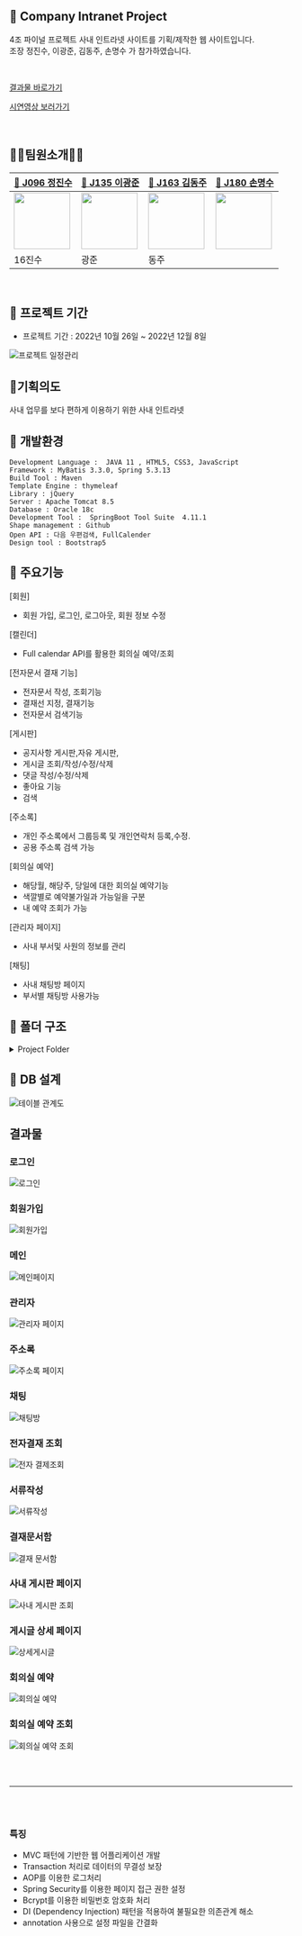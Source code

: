 ## 📌 Company Intranet Project
4조 파이널 프로젝트 사내 인트라넷 사이트를 기획/제작한 웹 사이트입니다.   
조장 정진수, 이광준,  김동주, 손명수 가 참가하였습니다.

<br>

[결과물 바로가기](#결과물)
<br>


<a href="https://www.youtube.com/watch?v=-0LDqazFLAE">시연영상 보러가기</a>

<br>


## 👩‍💻팀원소개👨‍💻

| [👩 J096 정진수](https://github.com/JINSU-JEONG1)                                                                                   | [💩 J135 이광준](https://github.com/juny0901)                                                                                   | [🐜 J163 김동주](https://github.com/juo0o)                                                                         | [🧑 J180 손명수]([https://github.com/saeeng](https://github.com/SonMyeongsu))                                                                                   |
| ----------------------------------------------------------------------------------------------------------------------------- | ------------------------------------------------------------------------------------------------------------------------------- | ----------------------------------------------------------------------------------------------------------------------------- | ----------------------------------------------------------------------------------------------------------------------------- |
| <img src="" width="100"/> | <img src="" width="100"/> | <img src="" width="100"/> | <img src="" width="100"/> |
| 16진수                                                                                                                    | 광준                                                                                                                       | 동주                                                                                                                   |                                                                                                                |



<br>

## 📌 프로젝트 기간
* 프로젝트 기간 : 2022년 10월 26일 ~  2022년 12월 8일

![프로젝트 일정관리](https://user-images.githubusercontent.com/104358180/207742966-070b88b6-fabb-416a-8474-60b38e060329.png)



## 📌기획의도
사내 업무를 보다 편하게 이용하기 위한 사내 인트라넷



## 📌 개발환경
    Development Language :  JAVA 11 , HTML5, CSS3, JavaScript
    Framework : MyBatis 3.3.0, Spring 5.3.13
    Build Tool : Maven 
    Template Engine : thymeleaf
    Library : jQuery
    Server : Apache Tomcat 8.5
    Database : Oracle 18c
    Development Tool :  SpringBoot Tool Suite  4.11.1
    Shape management : Github 
    Open API : 다음 우편검색, FullCalender
    Design tool : Bootstrap5
    
    
## 📌 주요기능
[회원]
- 회원 가입, 로그인, 로그아웃, 회원 정보 수정

[캘린더]
- Full calendar API를 활용한 회의실 예약/조회


[전자문서 결재 기능]
- 전자문서 작성, 조회기능
- 결재선 지정, 결재기능
- 전자문서 검색기능


[게시판]
- 공지사항 게시판,자유 게시판,
- 게시글 조회/작성/수정/삭제
- 댓글 작성/수정/삭제
- 좋아요 기능
- 검색


[주소록] 
- 개인 주소록에서 그룹등록 및 개인연락처 등록,수정.
- 공용 주소록 검색 가능


[회의실 예약]
- 해당월, 해당주, 당일에 대한 회의실 예약기능
- 색깔별로 예약불가일과 가능일을 구분
- 내 예약 조회가 가능


[관리자 페이지]

- 사내 부서및 사원의 정보를 관리


[채팅]
- 사내 채팅방 페이지
- 부서별 채팅방 사용가능




## 📌 폴더 구조

<details>
<summary>Project Folder</summary>
  <div markdown="1">
  
```
🗃 Project Folder  
📁src/main/java 
├── 📁config      
├── 📁address
│   ├── 📁controller
│   ├── 📁service
│   └── 📁vo
├── 📁admin
│   ├── 📁controller
│   ├── 📁service
│   └── 📁vo
├── 📁approval
│   ├── 📁controller
│   ├── 📁service
│   └── 📁vo
├── 📁board
│   ├── 📁controller
│   ├── 📁service
│   └── 📁vo
├── 📁chat
│   ├── 📁controller
│   ├── 📁service
│   └── 📁vo
├── 📁emp
│   ├── 📁controller
│   ├── 📁service
│   └── 📁vo
├── 📁main
│   ├── 📁controller
│   ├── 📁service
│   └── 📁vo
├── 📁reservation
│   ├── 📁controller
│   ├── 📁service
│   └── 📁vo
└──......

 
📁src/main/resources 
├── 📁mappers
│   ├── 📁address-mapper
│   ├── 📁admin-mapper
│   ├── 📁approval-mapper
│   ├── 📁board-mapper
│   ├── 📁chat-mapper
│   ├── 📁emp-mapper    
│   ├── 📁main-mapper  
│   └── 📁reservation-mapper
│      
├── 📁static
│   ├── 📁css
│   │    └──......  
│   ├── 📁imgs
│   │    └──......  
│   └── 📁js
│        └──...... 
│     
├── 📁template
│   ├── 📁fragment
│   ├── 📁layout
│   ├── 📁main  
│   └── 📁pages
│        ├── 📁address
│        ├── 📁admin
│        ├── 📁approval
│        ├── 📁board
│        ├── 📁chat
│        ├── 📁emp   
│        ├── 📁main 
│        └── 📁reservation
│     
└──......
```
</div>
</details>

## 📌 DB 설계

![테이블 관계도](https://user-images.githubusercontent.com/104358180/206993936-36e43b15-ba85-4c1d-88d5-917afd5912c6.PNG)


##  결과물 

### 로그인 


![로그인](https://user-images.githubusercontent.com/116548340/206611100-d1f6971a-80c1-4c00-966d-4bf5eb0a1ad6.png)

### 회원가입 
![회원가입](https://user-images.githubusercontent.com/104358180/206955610-60b90f32-a3d5-4ad1-9170-02c3b15bfa00.png)

### 메인 

![메인페이지](https://user-images.githubusercontent.com/116548340/206363392-46e11251-3e4d-473c-96e0-d507b6cc5c78.png)

### 관리자 


![관리자 페이지](https://user-images.githubusercontent.com/104358180/206954392-b00aefcb-7a62-4ec5-851f-cbeae1625806.png)

### 주소록 


![주소록 페이지](https://user-images.githubusercontent.com/116548340/206364100-c0226fb9-25c7-4c18-bf0d-e260de3d9811.png)


### 채팅 

![채팅방](https://user-images.githubusercontent.com/116548340/206594026-31b88eaa-a8c6-4ed8-b14b-5622719aa259.png)


###  전자결재 조회

![전자 결제조회](https://user-images.githubusercontent.com/116548340/206594228-f4ea5089-94ea-46e4-aca9-9dbdcb79b30f.png)



### 서류작성

![서류작성](https://user-images.githubusercontent.com/104358180/206954690-565c0f31-3024-4f20-964d-c70d96effacd.png)


### 결재문서함

![결재 문서함](https://user-images.githubusercontent.com/116548340/206597225-962c1984-9af1-4892-8383-53a535ff2d37.png)



### 사내 게시판 페이지

![사내 게시판 조회](https://user-images.githubusercontent.com/116548340/206595687-c93654c8-0276-413a-9cf0-eeba6d20544f.png)


### 게시글 상세 페이지

![상세게시글](https://user-images.githubusercontent.com/116548340/206342008-9b02219d-ff3c-41e5-9aff-1b5d77725ccd.png)

### 회의실 예약 

![회의실 예약](https://user-images.githubusercontent.com/116548340/206596000-222e9b23-16e4-480a-ba63-9b13f017ac7c.png)


### 회의실 예약 조회 

![회의실 예약 조회](https://user-images.githubusercontent.com/116548340/206596111-fd9d883b-aff2-49ef-8621-8ea34a8dc8b2.png)

<br><br>
***
<br><br>




### 특징
- MVC 패턴에 기반한 웹 어플리케이션 개발 
- Transaction 처리로 데이터의 무결성 보장
- AOP를 이용한 로그처리
- Spring Security를 이용한 페이지 접근 권한 설정
- Bcrypt를 이용한 비밀번호 암호화 처리
- DI (Dependency Injection) 패턴을 적용하여 불필요한 의존관계 해소 
- annotation 사용으로 설정 파일을 간결화

